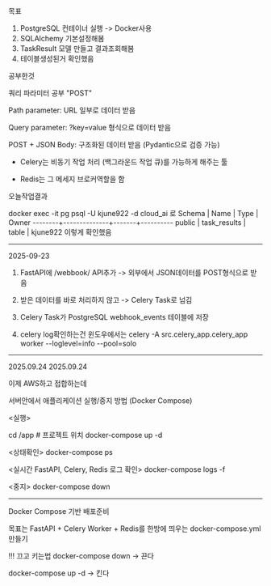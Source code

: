 목표

1. PostgreSQL 컨테이너 실행 -> Docker사용
2. SQLAlchemy 기본설정해봄 
3. TaskResult 모델 만들고 결과조회해봄
4. 테이블생성된거 확인했음

공부한것

쿼리 파라미터 공부 "POST"

Path parameter: URL 일부로 데이터 받음

Query parameter: ?key=value 형식으로 데이터 받음

POST + JSON Body: 구조화된 데이터 받음 (Pydantic으로 검증 가능)


- Celery는 비동기 작업 처리 (백그라운드 작업 큐)를 가능하게
해주는 툴

- Redis는 그 메세지 브로커역할을 함

오늘작업결과

docker exec -it pg psql -U kjune922 -d cloud_ai 로 
 Schema |     Name     | Type  |  Owner
--------+--------------+-------+----------
 public | task_results | table | kjune922
 이렇게 확인했음

 ------
 2025-09-23

1. FastAPI에 /webbook/ API추가
 -> 외부에서 JSON데이터를 POST형식으로 받음

2. 받은 데이터를 바로 처리하지 않고 -> Celery Task로 넘김
3. Celery Task가 PostgreSQL webhook_events 테이블에 저장
 
 4. celery log확인하는건 윈도우에서는 celery -A src.celery_app.celery_app worker --loglevel=info --pool=solo

------
2025.09.24
2025.09.24

이제 AWS하고 접합하는데

서버안에서 애플리케이션 실행/중지 방법
(Docker Compose)

<실행>

cd /app   # 프로젝트 위치
docker-compose up -d

<상태확인>
docker-compose ps

<실시간 FastAPI, Celery, Redis 로그 확인>
docker-compose logs -f

<중지>
docker-compose down

---------------------------
Docker Compose 기반 배포준비

목표는 FastAPI + Celery Worker + Redis를 한방에 띄우는
docker-compose.yml 만들기

!!! 끄고 키는법
docker-compose down -> 끈다

docker-compose up -d -> 킨다